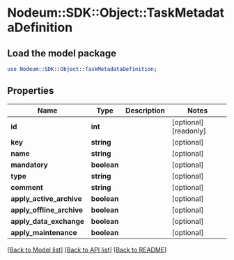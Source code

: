 # Nodeum::SDK::Object::TaskMetadataDefinition

## Load the model package
```perl
use Nodeum::SDK::Object::TaskMetadataDefinition;
```

## Properties
Name | Type | Description | Notes
------------ | ------------- | ------------- | -------------
**id** | **int** |  | [optional] [readonly] 
**key** | **string** |  | [optional] 
**name** | **string** |  | [optional] 
**mandatory** | **boolean** |  | [optional] 
**type** | **string** |  | [optional] 
**comment** | **string** |  | [optional] 
**apply_active_archive** | **boolean** |  | [optional] 
**apply_offline_archive** | **boolean** |  | [optional] 
**apply_data_exchange** | **boolean** |  | [optional] 
**apply_maintenance** | **boolean** |  | [optional] 

[[Back to Model list]](../README.md#documentation-for-models) [[Back to API list]](../README.md#documentation-for-api-endpoints) [[Back to README]](../README.md)


